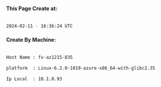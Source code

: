 
   
#### This Page Create at:

```bash

2024-02-11 - 16:36:24 UTC

```

#### Create By Machine:

```bash

Host Name : fv-az1215-835

platform  : Linux-6.2.0-1019-azure-x86_64-with-glibc2.35

Ip Local  : 10.1.0.93

```


